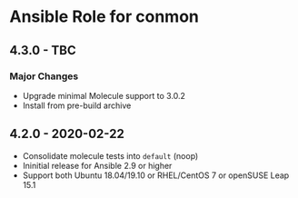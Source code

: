 # Ansible Role for conmon

## 4.3.0 - TBC

### Major Changes

  - Upgrade minimal Molecule support to 3.0.2
  - Install from pre-build archive

## 4.2.0 - 2020-02-22

  - Consolidate molecule tests into `default` (noop)
  - Ininitial release for Ansible 2.9 or higher
  - Support both Ubuntu 18.04/19.10 or RHEL/CentOS 7 or openSUSE Leap 15.1
